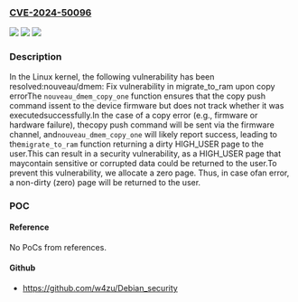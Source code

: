 ### [CVE-2024-50096](https://cve.mitre.org/cgi-bin/cvename.cgi?name=CVE-2024-50096)
![](https://img.shields.io/static/v1?label=Product&message=Linux&color=blue)
![](https://img.shields.io/static/v1?label=Version&message=5be73b690875%3C%20fd9bb7e996ba%20&color=brighgreen)
![](https://img.shields.io/static/v1?label=Vulnerability&message=n%2Fa&color=brighgreen)

### Description

In the Linux kernel, the following vulnerability has been resolved:nouveau/dmem: Fix vulnerability in migrate_to_ram upon copy errorThe `nouveau_dmem_copy_one` function ensures that the copy push command issent to the device firmware but does not track whether it was executedsuccessfully.In the case of a copy error (e.g., firmware or hardware failure), thecopy push command will be sent via the firmware channel, and`nouveau_dmem_copy_one` will likely report success, leading to the`migrate_to_ram` function returning a dirty HIGH_USER page to the user.This can result in a security vulnerability, as a HIGH_USER page that maycontain sensitive or corrupted data could be returned to the user.To prevent this vulnerability, we allocate a zero page. Thus, in case ofan error, a non-dirty (zero) page will be returned to the user.

### POC

#### Reference
No PoCs from references.

#### Github
- https://github.com/w4zu/Debian_security

